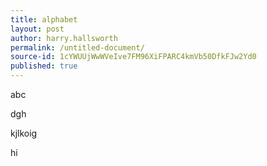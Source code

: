 ```yaml
---
title: alphabet
layout: post
author: harry.hallsworth
permalink: /untitled-document/
source-id: 1cYWUUjWwWVeIve7FM96XiFPARC4kmVb50DfkFJw2Yd0
published: true
---
```

abc

dgh

kjlkoig

hi

